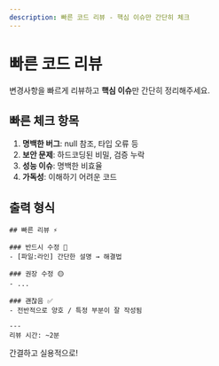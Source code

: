 ```yaml
---
description: 빠른 코드 리뷰 - 핵심 이슈만 간단히 체크
---
```


# 빠른 코드 리뷰

변경사항을 빠르게 리뷰하고 **핵심 이슈**만 간단히 정리해주세요.

## 빠른 체크 항목

1. **명백한 버그**: null 참조, 타입 오류 등
2. **보안 문제**: 하드코딩된 비밀, 검증 누락
3. **성능 이슈**: 명백한 비효율
4. **가독성**: 이해하기 어려운 코드

## 출력 형식

```
## 빠른 리뷰 ⚡

### 반드시 수정 🔴
- [파일:라인] 간단한 설명 → 해결법

### 권장 수정 🟡
- ...

### 괜찮음 ✅
- 전반적으로 양호 / 특정 부분이 잘 작성됨

---
리뷰 시간: ~2분
```

간결하고 실용적으로!
